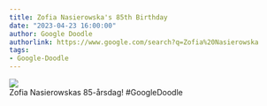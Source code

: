 ```yaml
---
title: Zofia Nasierowska's 85th Birthday
date: "2023-04-23 16:00:00"
author: Google Doodle
authorlink: https://www.google.com/search?q=Zofia%20Nasierowska
tags:
- Google-Doodle
---
```

<img src="https://www.google.com/logos/doodles/2023/zofia-nasierowskas-85th-birthday-6753651837109862.2-l.png" referrerpolicy="no-referrer"><br>Zofia Nasierowskas 85-årsdag! #GoogleDoodle